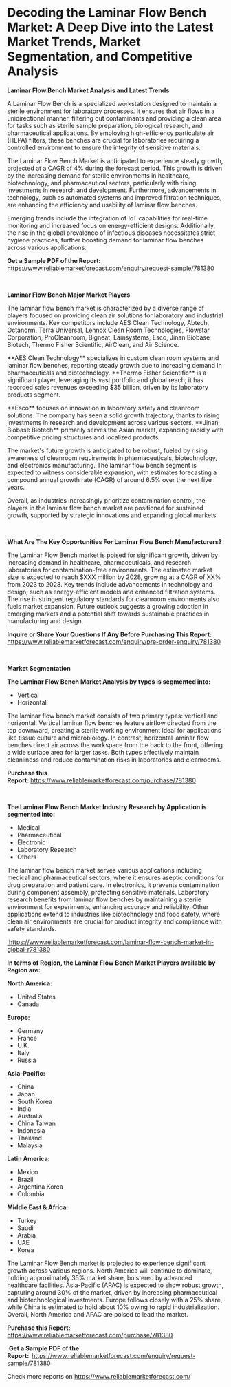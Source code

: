 <p><h1>Decoding the Laminar Flow Bench Market: A Deep Dive into the Latest Market Trends, Market Segmentation, and Competitive Analysis</h1></p><p><strong>Laminar Flow Bench Market Analysis and Latest Trends</strong></p>
<p><p>A Laminar Flow Bench is a specialized workstation designed to maintain a sterile environment for laboratory processes. It ensures that air flows in a unidirectional manner, filtering out contaminants and providing a clean area for tasks such as sterile sample preparation, biological research, and pharmaceutical applications. By employing high-efficiency particulate air (HEPA) filters, these benches are crucial for laboratories requiring a controlled environment to ensure the integrity of sensitive materials.</p><p>The Laminar Flow Bench Market is anticipated to experience steady growth, projected at a CAGR of 4% during the forecast period. This growth is driven by the increasing demand for sterile environments in healthcare, biotechnology, and pharmaceutical sectors, particularly with rising investments in research and development. Furthermore, advancements in technology, such as automated systems and improved filtration techniques, are enhancing the efficiency and usability of laminar flow benches. </p><p>Emerging trends include the integration of IoT capabilities for real-time monitoring and increased focus on energy-efficient designs. Additionally, the rise in the global prevalence of infectious diseases necessitates strict hygiene practices, further boosting demand for laminar flow benches across various applications.</p></p>
<p><strong>Get a Sample PDF of the Report:&nbsp;</strong> <a href="https://www.reliablemarketforecast.com/enquiry/request-sample/781380?utm_campaign=2397&utm_medium=2&utm_source=Github&utm_content=ia&utm_term=26032025&utm_id=laminar-flow-bench">https://www.reliablemarketforecast.com/enquiry/request-sample/781380</a></p>
<p>&nbsp;</p>
<p><strong>Laminar Flow Bench Major Market Players</strong></p>
<p><p>The laminar flow bench market is characterized by a diverse range of players focused on providing clean air solutions for laboratory and industrial environments. Key competitors include AES Clean Technology, Abtech, Octanorm, Terra Universal, Lennox Clean Room Technologies, Flowstar Corporation, ProCleanroom, Bigneat, Lamsystems, Esco, Jinan Biobase Biotech, Thermo Fisher Scientific, AirClean, and Air Science.</p><p>**AES Clean Technology** specializes in custom clean room systems and laminar flow benches, reporting steady growth due to increasing demand in pharmaceuticals and biotechnology. **Thermo Fisher Scientific** is a significant player, leveraging its vast portfolio and global reach; it has recorded sales revenues exceeding $35 billion, driven by its laboratory products segment.</p><p>**Esco** focuses on innovation in laboratory safety and cleanroom solutions. The company has seen a solid growth trajectory, thanks to rising investments in research and development across various sectors. **Jinan Biobase Biotech** primarily serves the Asian market, expanding rapidly with competitive pricing structures and localized products.</p><p>The market's future growth is anticipated to be robust, fueled by rising awareness of cleanroom requirements in pharmaceuticals, biotechnology, and electronics manufacturing. The laminar flow bench segment is expected to witness considerable expansion, with estimates forecasting a compound annual growth rate (CAGR) of around 6.5% over the next five years.</p><p>Overall, as industries increasingly prioritize contamination control, the players in the laminar flow bench market are positioned for sustained growth, supported by strategic innovations and expanding global markets.</p></p>
<p>&nbsp;</p>
<p><strong>What Are The Key Opportunities For Laminar Flow Bench Manufacturers?</strong></p>
<p><p>The Laminar Flow Bench market is poised for significant growth, driven by increasing demand in healthcare, pharmaceuticals, and research laboratories for contamination-free environments. The estimated market size is expected to reach $XXX million by 2028, growing at a CAGR of XX% from 2023 to 2028. Key trends include advancements in technology and design, such as energy-efficient models and enhanced filtration systems. The rise in stringent regulatory standards for cleanroom environments also fuels market expansion. Future outlook suggests a growing adoption in emerging markets and a potential shift towards sustainable practices in manufacturing and design.</p></p>
<p><strong>Inquire or Share Your Questions If Any Before Purchasing This Report:</strong> <a href="https://www.reliablemarketforecast.com/enquiry/pre-order-enquiry/781380?utm_campaign=2397&utm_medium=2&utm_source=Github&utm_content=ia&utm_term=26032025&utm_id=laminar-flow-bench">https://www.reliablemarketforecast.com/enquiry/pre-order-enquiry/781380</a></p>
<p>&nbsp;</p>
<p><strong>Market Segmentation</strong></p>
<p><strong>The Laminar Flow Bench Market Analysis by types is segmented into:</strong></p>
<p><ul><li>Vertical</li><li>Horizontal</li></ul></p>
<p><p>The laminar flow bench market consists of two primary types: vertical and horizontal. Vertical laminar flow benches feature airflow directed from the top downward, creating a sterile working environment ideal for applications like tissue culture and microbiology. In contrast, horizontal laminar flow benches direct air across the workspace from the back to the front, offering a wide surface area for larger tasks. Both types effectively maintain cleanliness and reduce contamination risks in laboratories and cleanrooms.</p></p>
<p><strong>Purchase this Report:&nbsp;</strong><a href="https://www.reliablemarketforecast.com/purchase/781380?utm_campaign=2397&utm_medium=2&utm_source=Github&utm_content=ia&utm_term=26032025&utm_id=laminar-flow-bench">https://www.reliablemarketforecast.com/purchase/781380</a></p>
<p>&nbsp;</p>
<p><strong>The Laminar Flow Bench Market Industry Research by Application is segmented into:</strong></p>
<p><ul><li>Medical</li><li>Pharmaceutical</li><li>Electronic</li><li>Laboratory Research</li><li>Others</li></ul></p>
<p><p>The laminar flow bench market serves various applications including medical and pharmaceutical sectors, where it ensures aseptic conditions for drug preparation and patient care. In electronics, it prevents contamination during component assembly, protecting sensitive materials. Laboratory research benefits from laminar flow benches by maintaining a sterile environment for experiments, enhancing accuracy and reliability. Other applications extend to industries like biotechnology and food safety, where clean air environments are crucial for product integrity and compliance with safety standards.</p></p>
<p><a href="https://www.reliablemarketforecast.com/laminar-flow-bench-market-in-global-r781380?utm_campaign=2397&utm_medium=2&utm_source=Github&utm_content=ia&utm_term=26032025&utm_id=laminar-flow-bench">&nbsp;https://www.reliablemarketforecast.com/laminar-flow-bench-market-in-global-r781380</a></p>
<p><strong>In terms of Region, the Laminar Flow Bench Market Players available by Region are:</strong></p>
<p>
    <p> <strong> North America: </strong>
        <ul>
            <li>United States</li>
            <li>Canada</li>
        </ul>
        </p> 
    <p> <strong> Europe: </strong>
        <ul>
            <li>Germany</li>
            <li>France</li>
            <li>U.K.</li>
            <li>Italy</li>
            <li>Russia</li>
        </ul>
        </p> 
    <p> <strong> Asia-Pacific: </strong>
        <ul>
            <li>China</li>
            <li>Japan</li>
            <li>South Korea</li>
            <li>India</li>
            <li>Australia</li>
            <li>China Taiwan</li>
            <li>Indonesia</li>
            <li>Thailand</li>
            <li>Malaysia</li>
        </ul>
        </p> 
    <p> <strong> Latin America: </strong>
        <ul>
            <li>Mexico</li>
            <li>Brazil</li>
            <li>Argentina Korea</li>
            <li>Colombia</li>
        </ul>
        </p> 
    <p> <strong> Middle East & Africa: </strong>
        <ul>
            <li>Turkey</li>
            <li>Saudi</li>
            <li>Arabia</li>
            <li>UAE</li>
            <li>Korea</li>
        </ul>
    </p>
    </p>
<p><p>The Laminar Flow Bench market is projected to experience significant growth across various regions. North America will continue to dominate, holding approximately 35% market share, bolstered by advanced healthcare facilities. Asia-Pacific (APAC) is expected to show robust growth, capturing around 30% of the market, driven by increasing pharmaceutical and biotechnological investments. Europe follows closely with a 25% share, while China is estimated to hold about 10% owing to rapid industrialization. Overall, North America and APAC are poised to lead the market.</p></p>
<p><strong>Purchase this Report: </strong><a href="https://www.reliablemarketforecast.com/purchase/781380?utm_campaign=2397&utm_medium=2&utm_source=Github&utm_content=ia&utm_term=26032025&utm_id=laminar-flow-bench">https://www.reliablemarketforecast.com/purchase/781380</a></p>
<p>&nbsp;<strong>Get a Sample PDF of the Report:&nbsp;&nbsp;</strong><a href="https://www.reliablemarketforecast.com/enquiry/request-sample/781380?utm_campaign=2397&utm_medium=2&utm_source=Github&utm_content=ia&utm_term=26032025&utm_id=laminar-flow-bench">https://www.reliablemarketforecast.com/enquiry/request-sample/781380</a></p>
<p><strong></strong></p>
<p>Check more reports on <a href="https://www.reliablemarketforecast.com/?utm_campaign=2397&utm_medium=2&utm_source=Github&utm_content=ia&utm_term=26032025&utm_id=laminar-flow-bench">https://www.reliablemarketforecast.com/</a></p>
